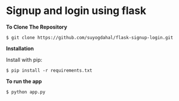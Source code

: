 # Signup and login using flask

**To Clone The Repository**
```
$ git clone https://github.com/suyogdahal/flask-signup-login.git
```

**Installation**

Install with pip:

```
$ pip install -r requirements.txt

```
**To run the app**
```
$ python app.py 

```